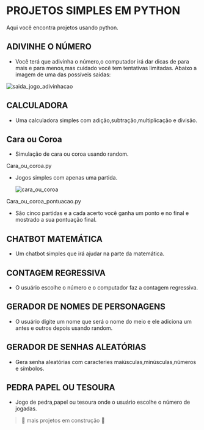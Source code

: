 # PROJETOS SIMPLES EM PYTHON
Aqui você encontra projetos usando python.

## ADIVINHE O NÚMERO
- Você terá que adivinha o número,o computador irá dar dicas de para mais e para menos,mas cuidado você tem tentativas limitadas.
Abaixo a imagem de uma das possíveis saídas:

![saida_jogo_adivinhacao](https://github.com/user-attachments/assets/4e8af48a-0836-4022-8691-909ab89c9a1f)

## CALCULADORA
- Uma calculadora simples com adição,subtração,multiplicação e divisão.

## Cara ou Coroa
- Simulação de cara ou coroa usando random.

Cara_ou_coroa.py
- Jogos simples com apenas uma partida.

  ![cara_ou_coroa](https://github.com/user-attachments/assets/c59154ed-db93-4bc9-bf9a-803afc5661ef)

 Cara_ou_coroa_pontuacao.py
- São cinco partidas e a cada acerto você ganha um ponto e no final e mostrado a sua pontuação final.

## CHATBOT MATEMÁTICA
- Um chatbot simples que irá ajudar na parte da matemática.

## CONTAGEM REGRESSIVA
-  O usuário escolhe o número e o computador faz a contagem regressiva.

## GERADOR DE NOMES DE PERSONAGENS
- O usuário digite um nome que será o nome do meio e ele adiciona um antes e outros depois usando random.

## GERADOR DE SENHAS ALEATÓRIAS
- Gera senha aleatórias com caracteries maiúsculas,minúsculas,números e símbolos.

## PEDRA PAPEL OU TESOURA
- Jogo de pedra,papel ou tesoura onde o usuário escolhe o número de jogadas.


> :construction: mais projetos em construção :construction:
